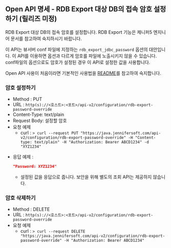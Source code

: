## Open API 명세 - RDB Export 대상 DB의 접속 암호 설정하기 (릴리즈 미정)

RDB Export 대상 DB의 접속 암호를 설정합니다. RDB Export 기능은 제니퍼5 엔지니어 문서를 참고하여 숙지하시기 바랍니다.

이 API는 뷰서버 conf 파일에 지정하는 `rdb_export_jdbc_password` 옵션의 대안입니다. 이 API를 이용하면 옵션과 다르게 암호를 파일에 노출시키지 않을 수 있습니다. conf파일의 옵션으로도 암호가 설정된 경우 이 API로 설정한 값을 사용합니다.

Open API 사용이 처음이라면 기본적인 사용법을 [README](/README.md)를 참고하여 숙지합니다.

### 암호 설정하기

- Method : PUT
- URL : `http(s)://<호스트>:<포트>/api-v2/configuration/rdb-export-password-override`
- Content-Type: text/plain
- Request Body: 설정할 암호
- 요청 예제
  - curl : `> curl --request PUT "https://java.jennifersoft.com/api-v2/configuration/rdb-export-password-override" -H "Content-type: text/plain" -H "Authorization: Bearer ABCD1234" -d "XYZ1234"`
* 응답 예제 : 
  ```json
  "Password: XYZ1234"
  ```
  * 설정된 값을 응답으로 줍니다. 보안을 위해 별도의 조회 API는 제공하지 않습니다.

### 암호 삭제하기
- Method : DELETE
- URL : `http(s)://<호스트>:<포트>/api-v2/configuration/rdb-export-password-override`
- 요청 예제
  - curl : `> curl --request DELETE "https://java.jennifersoft.com/api-v2/configuration/rdb-export-password-override" -H "Authorization: Bearer ABCD1234"`
